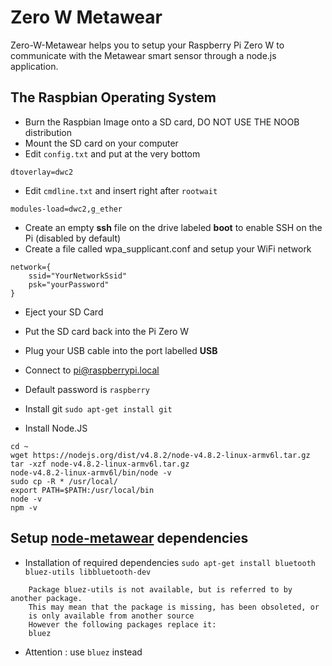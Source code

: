 # Zero W Metawear 

Zero-W-Metawear helps you to setup your Raspberry Pi Zero W to communicate with the Metawear smart sensor through a node.js application.

## The Raspbian Operating System


- Burn the Raspbian Image onto a SD card, DO NOT USE THE NOOB distribution
- Mount the SD card on your computer
- Edit `config.txt` and put at the very bottom 

```
dtoverlay=dwc2
```

- Edit `cmdline.txt` and insert right after `rootwait` 

```
modules-load=dwc2,g_ether
```

- Create an empty **ssh** file on the drive labeled **boot** to enable SSH on the Pi (disabled by default)
- Create a file called wpa_supplicant.conf and setup your WiFi network

```
network={
	ssid="YourNetworkSsid"
	psk="yourPassword"
}
```

- Eject your SD Card
- Put the SD card back into the Pi Zero W
- Plug your USB cable into the port labelled **USB**
- Connect to pi@raspberrypi.local
- Default password is `raspberry`
- Install git `sudo apt-get install git`

- Install Node.JS 

```
cd ~
wget https://nodejs.org/dist/v4.8.2/node-v4.8.2-linux-armv6l.tar.gz
tar -xzf node-v4.8.2-linux-armv6l.tar.gz
node-v4.8.2-linux-armv6l/bin/node -v
sudo cp -R * /usr/local/
export PATH=$PATH:/usr/local/bin
node -v
npm -v

```

## Setup [node-metawear](https://www.npmjs.com/package/node-metawear) dependencies

- Installation of required dependencies `sudo apt-get install bluetooth bluez-utils libbluetooth-dev`
```
	Package bluez-utils is not available, but is referred to by another package.
	This may mean that the package is missing, has been obsoleted, or
	is only available from another source
	However the following packages replace it:
  	bluez
```
- Attention : use `bluez` instead


